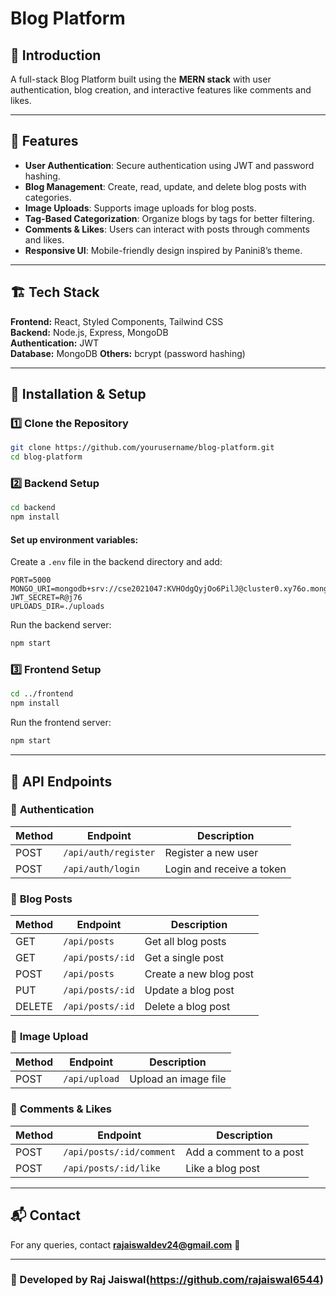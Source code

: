 # Blog Platform

## 🚀 Introduction
A full-stack Blog Platform built using the **MERN stack** with user authentication, blog creation, and interactive features like comments and likes.

---

## 📌 Features
- **User Authentication**: Secure authentication using JWT and password hashing.
- **Blog Management**: Create, read, update, and delete blog posts with categories.
- **Image Uploads**: Supports image uploads for blog posts.
- **Tag-Based Categorization**: Organize blogs by tags for better filtering.
- **Comments & Likes**: Users can interact with posts through comments and likes.
- **Responsive UI**: Mobile-friendly design inspired by Panini8’s theme.


---

## 🏗 Tech Stack
**Frontend:** React, Styled Components, Tailwind CSS  
**Backend:** Node.js, Express, MongoDB  
**Authentication:** JWT  
**Database:** MongoDB 
**Others:**  bcrypt (password hashing)

---

## 🔧 Installation & Setup

### 1️⃣ Clone the Repository
```sh
git clone https://github.com/yourusername/blog-platform.git
cd blog-platform
```

### 2️⃣ Backend Setup
```sh
cd backend
npm install
```
#### Set up environment variables:
Create a `.env` file in the backend directory and add:
```env
PORT=5000
MONGO_URI=mongodb+srv://cse2021047:KVHOdgQyjOo6PilJ@cluster0.xy76o.mongodb.net/Blog_users
JWT_SECRET=R@j76
UPLOADS_DIR=./uploads
```
Run the backend server:
```sh
npm start
```

### 3️⃣ Frontend Setup
```sh
cd ../frontend
npm install
```
Run the frontend server:
```sh
npm start
```

---

## 📡 API Endpoints

### 🔑 **Authentication**
| Method | Endpoint          | Description         |
|--------|------------------|---------------------|
| POST   | `/api/auth/register` | Register a new user |
| POST   | `/api/auth/login`    | Login and receive a token |

### 📝 **Blog Posts**
| Method | Endpoint            | Description              |
|--------|--------------------|--------------------------|
| GET    | `/api/posts`       | Get all blog posts      |
| GET    | `/api/posts/:id`   | Get a single post       |
| POST   | `/api/posts`       | Create a new blog post  |
| PUT    | `/api/posts/:id`   | Update a blog post      |
| DELETE | `/api/posts/:id`   | Delete a blog post      |

### 📸 **Image Upload**
| Method | Endpoint        | Description            |
|--------|----------------|------------------------|
| POST   | `/api/upload`  | Upload an image file  |

### 💬 **Comments & Likes**
| Method | Endpoint                | Description               |
|--------|--------------------------|---------------------------|
| POST   | `/api/posts/:id/comment` | Add a comment to a post   |
| POST   | `/api/posts/:id/like`    | Like a blog post          |

---
## 📬 Contact
For any queries, contact **rajaiswaldev24@gmail.com** 📩

---

### 📌 Developed by Raj Jaiswal(https://github.com/rajaiswal6544)

